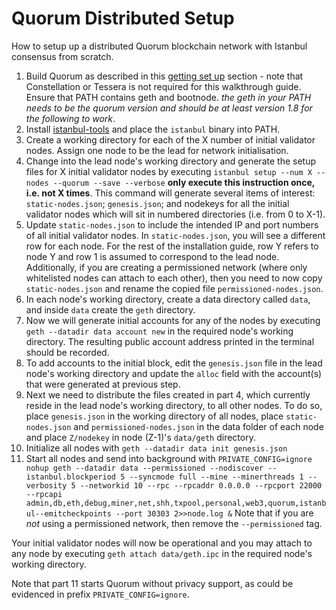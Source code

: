# Quorum Distributed Setup
How to setup up a distributed Quorum blockchain network with Istanbul consensus from scratch.

1. Build Quorum as described in this [getting set up](https://github.com/jpmorganchase/quorum/wiki/Getting-Set-Up) section - note that Constellation or Tessera is not required for this walkthrough guide. Ensure that PATH contains geth and bootnode. *the geth in your PATH needs to be the quorum version and should be at least version 1.8 for the following to work*. 
2. Install [istanbul-tools](https://github.com/jpmorganchase/istanbul-tools) and place the `istanbul` binary into PATH.
3. Create a working directory for each of the X number of initial validator nodes. Assign one node to be the lead for network initialisation.
4. Change into the lead node's working directory and generate the setup files for X initial validator nodes by executing `istanbul setup --num X --nodes --quorum --save --verbose` **only execute this instruction once, i.e. not X times**. This command will generate several items of interest: `static-nodes.json`; `genesis.json`; and nodekeys for all the initial validator nodes which will sit in numbered directories (i.e. from 0 to X-1). 
5. Update `static-nodes.json` to include the intended IP and port numbers of all initial validator nodes. In `static-nodes.json`, you will see a different row for each node. For the rest of the installation guide, row Y refers to node Y and row 1 is assumed to correspond to the lead node. Additionally, if you are creating a permissioned network (where only whitelisted nodes can attach to each other), then you need to now copy `static-nodes.json` and rename the copied file `permissioned-nodes.json`.
6. In each node's working directory, create a data directory called `data`, and inside `data` create the `geth` directory.
7. Now we will generate initial accounts for any of the nodes by executing `geth --datadir data account new` in the required node's working directory. The resulting public account address printed in the terminal should be recorded. 
8. To add accounts to the initial block, edit the `genesis.json` file in the lead node's working directory and update the `alloc` field with the account(s) that were generated at previous step.
9. Next we need to distribute the files created in part 4, which currently reside in the lead node's working directory, to all other nodes. To do so, place `genesis.json` in the working directory of all nodes, place `static-nodes.json` and `permissioned-nodes.json` in the data folder of each node and place `Z/nodekey` in node (Z-1)'s `data/geth` directory.
10. Initialize all nodes with `geth --datadir data init genesis.json`
11. Start all nodes and send into background with `PRIVATE_CONFIG=ignore nohup geth --datadir data --permissioned --nodiscover --istanbul.blockperiod 5 --syncmode full --mine --minerthreads 1 --verbosity 5 --networkid 10 --rpc --rpcaddr 0.0.0.0 --rpcport 22000 --rpcapi admin,db,eth,debug,miner,net,shh,txpool,personal,web3,quorum,istanbul--emitcheckpoints --port 30303 2>>node.log &` Note that if you are *not* using a permissioned network, then remove the `--permissioned` tag.

Your initial validator nodes will now be operational and you may attach to any node by executing `geth attach data/geth.ipc` in the required node's working directory. 

Note that part 11 starts Quorum without privacy support, as could be evidenced in prefix `PRIVATE_CONFIG=ignore`.
